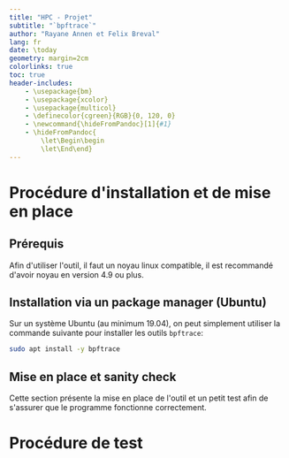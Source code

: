 ```yaml
---
title: "HPC - Projet"
subtitle: "`bpftrace`"
author: "Rayane Annen et Felix Breval"
lang: fr
date: \today
geometry: margin=2cm
colorlinks: true
toc: true
header-includes:
    - \usepackage{bm}
    - \usepackage{xcolor}
    - \usepackage{multicol}
    - \definecolor{cgreen}{RGB}{0, 120, 0}
    - \newcommand{\hideFromPandoc}[1]{#1}
    - \hideFromPandoc{
        \let\Begin\begin
        \let\End\end}
---
```


# Procédure d'installation et de mise en place

## Prérequis

Afin d'utiliser l'outil, il faut un noyau linux compatible, il est recommandé d'avoir noyau en version 4.9 ou plus.

## Installation via un package manager (Ubuntu)

Sur un système Ubuntu (au minimum 19.04), on peut simplement utiliser la commande suivante pour installer les outils `bpftrace`:

```sh
sudo apt install -y bpftrace
```

## Mise en place et sanity check

Cette section présente la mise en place de l'outil et un petit test afin de s'assurer que le programme fonctionne correctement.



# Procédure de test

